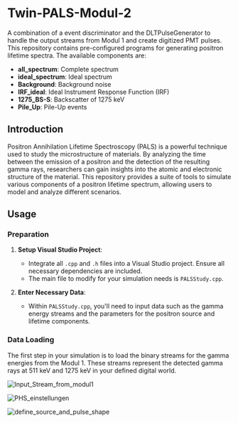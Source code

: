 # Twin-PALS-Modul-2
A combination of a event discriminator and the DLTPulseGenerator to handle the output streams from Modul 1 and create digitized PMT pulses.
This repository contains pre-configured programs for generating positron lifetime spectra. The available components are:

- **all_spectrum**: Complete spectrum
- **ideal_spectrum**: Ideal spectrum
- **Background**: Background noise
- **IRF_ideal**: Ideal Instrument Response Function (IRF)
- **1275_BS-S**: Backscatter of 1275 keV
- **Pile_Up**: Pile-Up events

## Introduction

Positron Annihilation Lifetime Spectroscopy (PALS) is a powerful technique used to study the microstructure of materials. By analyzing the time between the emission of a positron and the detection of the resulting gamma rays, researchers can gain insights into the atomic and electronic structure of the material. This repository provides a suite of tools to simulate various components of a positron lifetime spectrum, allowing users to model and analyze different scenarios.

## Usage

### Preparation

1. **Setup Visual Studio Project**:
    - Integrate all `.cpp` and `.h` files into a Visual Studio project. Ensure all necessary dependencies are included.
    - The main file to modify for your simulation needs is `PALSStudy.cpp`.

2. **Enter Necessary Data**:
    - Within `PALSStudy.cpp`, you'll need to input data such as the gamma energy streams and the parameters for the positron source and lifetime components.

### Data Loading

The first step in your simulation is to load the binary streams for the gamma energies from the Modul 1. These streams represent the detected gamma rays at 511 keV and 1275 keV in your defined digital world.

![Input_Stream_from_modul1](https://github.com/DB-science/Twin-PALS-Modul-2/assets/102671948/852e71a9-c8d4-4d6f-8155-52e3ceac48cb)


![PHS_einstellungen](https://github.com/DB-science/Twin-PALS-Modul-2/assets/102671948/c744483e-0f3a-4803-9d12-cd9a6173210d)


![define_source_and_pulse_shape](https://github.com/DB-science/Twin-PALS-Modul-2/assets/102671948/0a6def47-ab0f-41ee-96d3-317a10e8abac)

